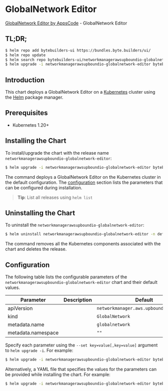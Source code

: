 # GlobalNetwork Editor

[GlobalNetwork Editor by AppsCode](https://byte.builders) - GlobalNetwork Editor

## TL;DR;

```bash
$ helm repo add bytebuilders-ui https://bundles.byte.builders/ui/
$ helm repo update
$ helm search repo bytebuilders-ui/networkmanagerawsupboundio-globalnetwork-editor --version=v0.4.18
$ helm upgrade -i networkmanagerawsupboundio-globalnetwork-editor bytebuilders-ui/networkmanagerawsupboundio-globalnetwork-editor -n default --create-namespace --version=v0.4.18
```

## Introduction

This chart deploys a GlobalNetwork Editor on a [Kubernetes](http://kubernetes.io) cluster using the [Helm](https://helm.sh) package manager.

## Prerequisites

- Kubernetes 1.20+

## Installing the Chart

To install/upgrade the chart with the release name `networkmanagerawsupboundio-globalnetwork-editor`:

```bash
$ helm upgrade -i networkmanagerawsupboundio-globalnetwork-editor bytebuilders-ui/networkmanagerawsupboundio-globalnetwork-editor -n default --create-namespace --version=v0.4.18
```

The command deploys a GlobalNetwork Editor on the Kubernetes cluster in the default configuration. The [configuration](#configuration) section lists the parameters that can be configured during installation.

> **Tip**: List all releases using `helm list`

## Uninstalling the Chart

To uninstall the `networkmanagerawsupboundio-globalnetwork-editor`:

```bash
$ helm uninstall networkmanagerawsupboundio-globalnetwork-editor -n default
```

The command removes all the Kubernetes components associated with the chart and deletes the release.

## Configuration

The following table lists the configurable parameters of the `networkmanagerawsupboundio-globalnetwork-editor` chart and their default values.

|     Parameter      | Description |                      Default                       |
|--------------------|-------------|----------------------------------------------------|
| apiVersion         |             | <code>networkmanager.aws.upbound.io/v1beta1</code> |
| kind               |             | <code>GlobalNetwork</code>                         |
| metadata.name      |             | <code>globalnetwork</code>                         |
| metadata.namespace |             | <code>""</code>                                    |


Specify each parameter using the `--set key=value[,key=value]` argument to `helm upgrade -i`. For example:

```bash
$ helm upgrade -i networkmanagerawsupboundio-globalnetwork-editor bytebuilders-ui/networkmanagerawsupboundio-globalnetwork-editor -n default --create-namespace --version=v0.4.18 --set apiVersion=networkmanager.aws.upbound.io/v1beta1
```

Alternatively, a YAML file that specifies the values for the parameters can be provided while
installing the chart. For example:

```bash
$ helm upgrade -i networkmanagerawsupboundio-globalnetwork-editor bytebuilders-ui/networkmanagerawsupboundio-globalnetwork-editor -n default --create-namespace --version=v0.4.18 --values values.yaml
```
